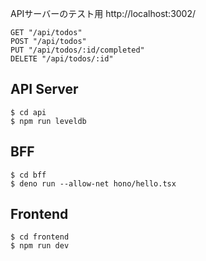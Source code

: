 APIサーバーのテスト用 http://localhost:3002/

```
GET "/api/todos"
POST "/api/todos"
PUT "/api/todos/:id/completed"
DELETE "/api/todos/:id"
```

## API Server

```shell
$ cd api
$ npm run leveldb
```

## BFF

```shell
$ cd bff
$ deno run --allow-net hono/hello.tsx
```

## Frontend

```shell
$ cd frontend
$ npm run dev
```
